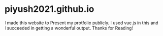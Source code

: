 # piyush2021.github.io
I made this website to Present my protfolio publicly.
I used vue.js in this and I succeeded in getting a wonderful output.
Thanks for Reading!

